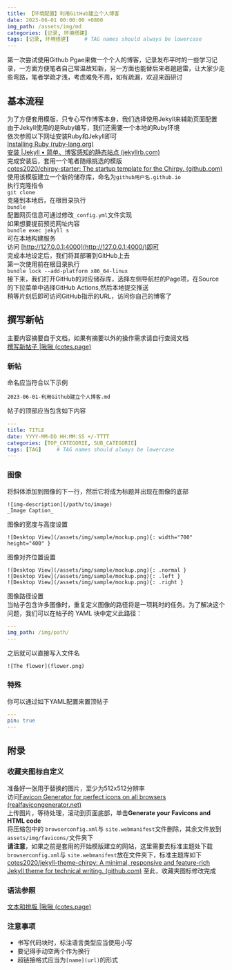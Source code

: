 ```yaml
---
title: 【环境配置】利用GitHub建立个人博客
date: 2023-06-01 00:00:00 +0800
img_path: /assets/img/md
categories: [记录, 环境搭建]
tags: [记录, 环境搭建]     # TAG names should always be lowercase
---
```

第一次尝试使用Github Pgae来做一个个人的博客，记录发布平时的一些学习记录，一方面方便笔者自己常温故知新，另一方面也能替后来者趟趟雷，让大家少走些弯路，笔者学疏才浅，考虑难免不周，如有疏漏，欢迎来函研讨    
## 基本流程
为了方便套用模版，只专心写作博客本身，我们选择使用Jekyll来辅助页面配置  
由于Jekyll使用的是Ruby编写，我们还需要一个本地的Ruby环境  
依次参照以下网址安装Ruby和Jekyll即可  
[Installing Ruby (ruby-lang.org)](https://www.ruby-lang.org/en/documentation/installation/)  
[安装 |Jekyll • 简单、博客感知的静态站点 (jekyllrb.com)](https://jekyllrb.com/docs/installation/)   
完成安装后，套用一个笔者随缘挑选的模版  
[cotes2020/chirpy-starter: The startup template for the Chirpy. (github.com)](https://github.com/cotes2020/chirpy-starter)  
使用该模版建立一个新的储存库，命名为`github用户名.github.io`  
执行克隆指令  
`git clone`  
克隆到本地后，在根目录执行  
`bundle`   
配置网页信息可通过修改`_config.yml`文件实现  
如果想要提前预览网址内容  
`bundle exec jekyll s`  
可在本地构建服务  
访问 [http://127.0.0.1:4000](http://127.0.0.1:4000/)即可  
完成本地设定后，我们将其部署到GitHub上去  
第一次使用前在根目录执行  
`bundle lock --add-platform x86_64-linux`  
接下来，我们打开GitHub的对应储存库，选择左侧导航栏的Page项，在Source的下拉菜单中选择GitHub Actions,然后本地提交推送  
稍等片刻后即可访问GitHub指示的URL，访问你自己的博客了  
## 撰写新帖
主要内容摘要自于文档，如果有摘要以外的操作需求请自行查阅文档  
[撰写新帖子 |啾啾 (cotes.page)](https://chirpy.cotes.page/posts/write-a-new-post/)  
### 新帖
命名应当符合以下示例  
```text
2023-06-01-利用Github建立个人博客.md
```
帖子的顶部应当包含如下内容  
```yaml
---
title: TITLE
date: YYYY-MM-DD HH:MM:SS +/-TTTT
categories: [TOP_CATEGORIE, SUB_CATEGORIE]
tags: [TAG]     # TAG names should always be lowercase
---
```
### 图像
将斜体添加到图像的下一行，然后它将成为标题并出现在图像的底部  
```text
![img-description](/path/to/image)
_Image Caption_
```
图像的宽度与高度设置  
```text
![Desktop View](/assets/img/sample/mockup.png){: width="700" height="400" }
```
图像对齐位置设置  
```text
![Desktop View](/assets/img/sample/mockup.png){: .normal }
![Desktop View](/assets/img/sample/mockup.png){: .left }
![Desktop View](/assets/img/sample/mockup.png){: .right }
```
图像路径设置  
当帖子包含许多图像时，重复定义图像的路径将是一项耗时的任务。为了解决这个问题，我们可以在帖子的 YAML 块中定义此路径：  
```yaml
---
img_path: /img/path/
---
```
之后就可以直接写入文件名  
```text
![The flower](flower.png)
```
### 特殊
你可以通过如下YAML配置来置顶帖子  
```yaml
---
pin: true
---
```

## 附录
### 收藏夹图标自定义
准备好一张用于替换的图片，至少为512x512分辨率  
访问[Favicon Generator for perfect icons on all browsers (realfavicongenerator.net)](https://realfavicongenerator.net/)  
上传图片，等待处理，滚动到页面底部，单击**Generate your Favicons and HTML code**  
将压缩包中的 `browserconfig.xml`与 `site.webmanifest`文件删除，其余文件放到`assets/img/favicons/`文件夹下  
**请注意**，如果之前是套用的开始模版建立的网站，这里需要去标准主题处下载 `browserconfig.xml`与 `site.webmanifest`放在文件夹下，标准主题库如下  
[cotes2020/jekyll-theme-chirpy: A minimal, responsive and feature-rich Jekyll theme for technical writing. (github.com)](https://github.com/cotes2020/jekyll-theme-chirpy/tree/master)
至此，收藏夹图标修改完成  
### 语法参照
[文本和排版 |啾啾 (cotes.page)](https://chirpy.cotes.page/posts/text-and-typography/)  
### 注意事项
* 书写代码块时，标注语言类型应当使用小写
* 要记得手动空两个作为换行
* 超链接格式应当为`[name](url)`的形式


